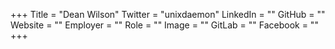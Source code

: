+++
Title = "Dean Wilson"
Twitter = "unixdaemon"
LinkedIn = ""
GitHub = ""
Website = ""
Employer = ""
Role = ""
Image = ""
GitLab = ""
Facebook = ""
+++
